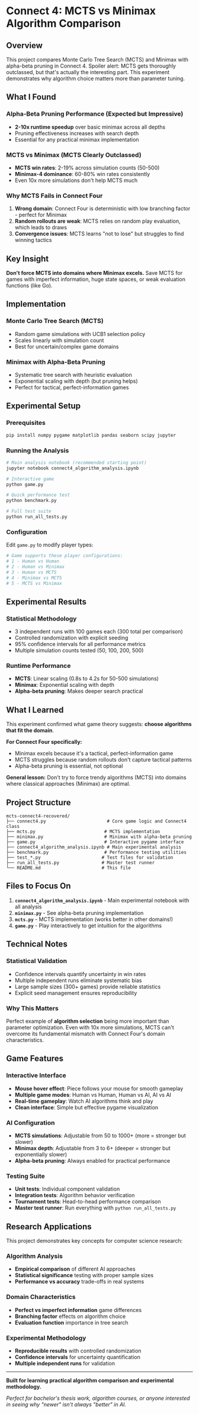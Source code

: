 # Connect 4: MCTS vs Minimax Algorithm Comparison

## Overview

This project compares Monte Carlo Tree Search (MCTS) and Minimax with alpha-beta pruning in Connect 4. Spoiler alert: MCTS gets thoroughly outclassed, but that's actually the interesting part. This experiment demonstrates why algorithm choice matters more than parameter tuning.

## What I Found

### Alpha-Beta Pruning Performance (Expected but Impressive)
- **2-10x runtime speedup** over basic minimax across all depths
- Pruning effectiveness increases with search depth
- Essential for any practical minimax implementation

### MCTS vs Minimax (MCTS Clearly Outclassed)
- **MCTS win rates**: 2-19% across simulation counts (50-500)
- **Minimax-4 dominance**: 60-80% win rates consistently
- Even 10x more simulations don't help MCTS much

### Why MCTS Fails in Connect Four
1. **Wrong domain**: Connect Four is deterministic with low branching factor - perfect for Minimax
2. **Random rollouts are weak**: MCTS relies on random play evaluation, which leads to draws
3. **Convergence issues**: MCTS learns "not to lose" but struggles to find winning tactics

## Key Insight
**Don't force MCTS into domains where Minimax excels.** Save MCTS for games with imperfect information, huge state spaces, or weak evaluation functions (like Go).

## Implementation

### Monte Carlo Tree Search (MCTS)
- Random game simulations with UCB1 selection policy
- Scales linearly with simulation count
- Best for uncertain/complex game domains

### Minimax with Alpha-Beta Pruning  
- Systematic tree search with heuristic evaluation
- Exponential scaling with depth (but pruning helps)
- Perfect for tactical, perfect-information games

## Experimental Setup

### Prerequisites
```bash
pip install numpy pygame matplotlib pandas seaborn scipy jupyter
```

### Running the Analysis
```bash
# Main analysis notebook (recommended starting point)
jupyter notebook connect4_algorithm_analysis.ipynb

# Interactive game
python game.py

# Quick performance test
python benchmark.py

# Full test suite
python run_all_tests.py
```

### Configuration
Edit `game.py` to modify player types:
```python
# Game supports these player configurations:
# 1 - Human vs Human
# 2 - Human vs Minimax  
# 3 - Human vs MCTS
# 4 - Minimax vs MCTS
# 5 - MCTS vs Minimax
```

## Experimental Results

### Statistical Methodology
- 3 independent runs with 100 games each (300 total per comparison)
- Controlled randomization with explicit seeding
- 95% confidence intervals for all performance metrics
- Multiple simulation counts tested (50, 100, 200, 500)

### Runtime Performance
- **MCTS**: Linear scaling (0.8s to 4.2s for 50-500 simulations)
- **Minimax**: Exponential scaling with depth
- **Alpha-beta pruning**: Makes deeper search practical

## What I Learned

This experiment confirmed what game theory suggests: **choose algorithms that fit the domain**. 

**For Connect Four specifically:**
- Minimax excels because it's a tactical, perfect-information game
- MCTS struggles because random rollouts don't capture tactical patterns
- Alpha-beta pruning is essential, not optional

**General lesson:**
Don't try to force trendy algorithms (MCTS) into domains where classical approaches (Minimax) are optimal.

## Project Structure

```
mcts-connect4-recovered/
├── connect4.py                       # Core game logic and Connect4 class
├── mcts.py                          # MCTS implementation  
├── minimax.py                       # Minimax with alpha-beta pruning
├── game.py                          # Interactive pygame interface
├── connect4_algorithm_analysis.ipynb # Main experimental analysis
├── benchmark.py                     # Performance testing utilities
├── test_*.py                       # Test files for validation
├── run_all_tests.py                # Master test runner
└── README.md                       # This file
```

## Files to Focus On

1. **`connect4_algorithm_analysis.ipynb`** - Main experimental notebook with all analysis
2. **`minimax.py`** - See alpha-beta pruning implementation
3. **`mcts.py`** - MCTS implementation (works better in other domains!)
4. **`game.py`** - Play interactively to get intuition for the algorithms

## Technical Notes

### Statistical Validation
- Confidence intervals quantify uncertainty in win rates
- Multiple independent runs eliminate systematic bias  
- Large sample sizes (300+ games) provide reliable statistics
- Explicit seed management ensures reproducibility

### Why This Matters
Perfect example of **algorithm selection** being more important than parameter optimization. Even with 10x more simulations, MCTS can't overcome its fundamental mismatch with Connect Four's domain characteristics.

## Game Features

### Interactive Interface
- **Mouse hover effect**: Piece follows your mouse for smooth gameplay
- **Multiple game modes**: Human vs Human, Human vs AI, AI vs AI
- **Real-time gameplay**: Watch AI algorithms think and play
- **Clean interface**: Simple but effective pygame visualization

### AI Configuration
- **MCTS simulations**: Adjustable from 50 to 1000+ (more = stronger but slower)
- **Minimax depth**: Adjustable from 3 to 6+ (deeper = stronger but exponentially slower)
- **Alpha-beta pruning**: Always enabled for practical performance

### Testing Suite
- **Unit tests**: Individual component validation
- **Integration tests**: Algorithm behavior verification
- **Tournament tests**: Head-to-head performance comparison
- **Master test runner**: Run everything with `python run_all_tests.py`

## Research Applications

This project demonstrates key concepts for computer science research:

### Algorithm Analysis
- **Empirical comparison** of different AI approaches
- **Statistical significance** testing with proper sample sizes
- **Performance vs accuracy** trade-offs in real systems

### Domain Characteristics
- **Perfect vs imperfect information** game differences
- **Branching factor** effects on algorithm choice
- **Evaluation function** importance in tree search

### Experimental Methodology
- **Reproducible results** with controlled randomization
- **Confidence intervals** for uncertainty quantification
- **Multiple independent runs** for validation

---

**Built for learning practical algorithm comparison and experimental methodology.**

*Perfect for bachelor's thesis work, algorithm courses, or anyone interested in seeing why "newer" isn't always "better" in AI.*
